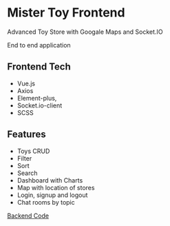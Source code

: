# Mister Toy Frontend

<p>Advanced Toy Store with Googale Maps and Socket.IO</p>
<p>End to end application</p>

## Frontend Tech
- Vue.js
- Axios
- Element-plus,
- Socket.io-client
- SCSS

## Features
- Toys CRUD
- Filter
- Sort
- Search
- Dashboard with Charts
- Map with location of stores
- Login, signup and logout
- Chat rooms by topic

<a href="https://github.com/shaniKupiec/Mister-Toy-Backend" target="blank">Backend Code</a>
